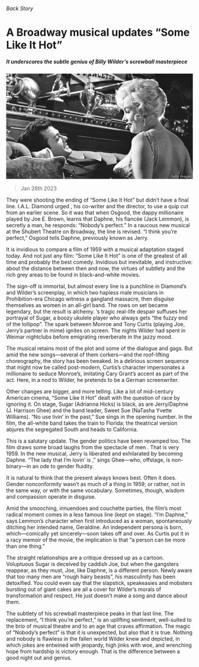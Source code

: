 ###### Back Story

# A Broadway musical updates “Some Like It Hot” 

##### It underscores the subtle genius of Billy Wilder’s screwball masterpiece 

![image](images/20230128_CUP001.jpg) 

> Jan 26th 2023 

They were shooting the ending of “Some Like It Hot” but didn’t have a final line. I.A.L. Diamond urged , his co-writer and the director, to use a quip cut from an earlier scene. So it was that when Osgood, the dappy millionaire played by Joe E. Brown, learns that Daphne, his fiancée (Jack Lemmon), is secretly a man, he responds: “Nobody’s perfect.” In a raucous new musical at the Shubert Theatre on Broadway, the line is revised. “I think you’re perfect,” Osgood tells Daphne, previously known as Jerry. 

It is invidious to compare a film of 1959 with a musical adaptation staged today. And not just any film: “Some Like It Hot” is one of the greatest of all time and probably the best comedy. Invidious but inevitable, and instructive: about the distance between then and now, the virtues of subtlety and the rich grey areas to be found in black-and-white movies.

The sign-off is immortal, but almost every line is a punchline in Diamond’s and Wilder’s screenplay, in which two hapless male musicians in Prohibition-era Chicago witness a gangland massacre, then disguise themselves as women in an all-girl band. The rows on set became legendary, but the result is alchemy. ’s tragic real-life despair suffuses her portrayal of Sugar, a boozy ukulele player who always gets “the fuzzy end of the lollipop”. The spark between Monroe and Tony Curtis (playing Joe, Jerry’s partner in mime) ignites on screen. The nights Wilder had spent in Weimar nightclubs before emigrating reverberate in the jazzy mood. 

The musical retains most of the plot and some of the dialogue and gags. But amid the new songs—several of them corkers—and the roof-lifting choreography, the story has been tweaked. In a delirious screen sequence that might now be called post-modern, Curtis’s character impersonates a millionaire to seduce Monroe’s, imitating Cary Grant’s accent as part of the act. Here, in a nod to Wilder, he pretends to be a German screenwriter.

Other changes are bigger, and more telling. Like a lot of mid-century American cinema, “Some Like It Hot” dealt with the question of race by ignoring it. On stage, Sugar (Adrianna Hicks) is black, as are Jerry/Daphne (J. Harrison Ghee) and the band leader, Sweet Sue (NaTasha Yvette Williams). “No use livin’ in the past,” Sue sings in the opening number. In the film, the all-white band takes the train to Florida; the theatrical version abjures the segregated South and heads to California. 

This is a salutary update. The gender politics have been revamped too. The film draws some broad laughs from the spectacle of men . That is very 1959. In the new musical, Jerry is liberated and exhilarated by becoming Daphne. “The lady that I’m lovin’ is ,” sings Ghee—who, offstage, is non-binary—in an ode to gender fluidity.

It is natural to think that the present always knows best. Often it does. Gender nonconformity wasn’t as much of a thing in 1959; or rather, not in the same way, or with the same vocabulary. Sometimes, though, wisdom and compassion operate in disguise.

Amid the smooching, innuendoes and couchette parties, the film’s most radical moment comes in a less famous line (kept on stage). “I’m Daphne,” says Lemmon’s character when first introduced as a woman, spontaneously ditching her intended name, Geraldine. An independent persona is born, which—comically yet sincerely—soon takes off and over. As Curtis put it in a racy memoir of the movie, the implication is that “a person can be more than one thing.” 

The straight relationships are a critique dressed up as a cartoon. Voluptuous Sugar is deceived by caddish Joe, but when the gangsters reappear, as they must, Joe, like Daphne, is a different person. Newly aware that too many men are “rough hairy beasts”, his masculinity has been detoxified. You could even say that the slapstick, speakeasies and mobsters bursting out of giant cakes are all a cover for Wilder’s morals of transformation and respect. He just doesn’t make a song and dance about them.

The subtlety of his screwball masterpiece peaks in that last line. The replacement, “I think you’re perfect,” is an uplifting sentiment, well-suited to the brio of musical theatre and to an age that craves affirmation. The magic of “Nobody’s perfect” is that it is unexpected, but also that it is true. Nothing and nobody is flawless in the fallen world Wilder knew and depicted, in which jokes are entwined with jeopardy, high jinks with woe, and wrenching hope from hardship is victory enough. That is the difference between a good night out and genius.






